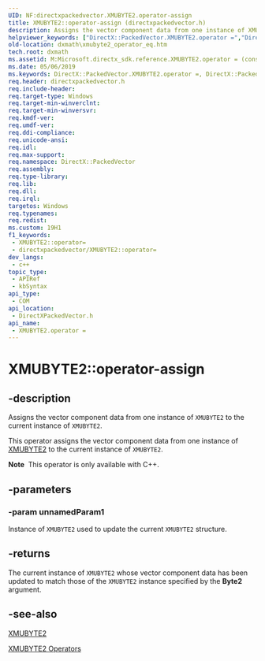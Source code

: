 ```yaml
---
UID: NF:directxpackedvector.XMUBYTE2.operator-assign
title: XMUBYTE2::operator-assign (directxpackedvector.h)
description: Assigns the vector component data from one instance of XMUBYTE2 to the current instance of XMUBYTE2.
helpviewer_keywords: ["DirectX::PackedVector.XMUBYTE2.operator =","DirectX::PackedVector::XMUBYTE2::operator =","XMUBYTE2 structure [DirectX Math Support APIs]","operator = method","XMUBYTE2.operator =","XMUBYTE2.operator-assign","XMUBYTE2.operator=","XMUBYTE2::operator-assign","XMUBYTE2::operator=","dxmath.xmubyte2_operator_eq","operator = method [DirectX Math Support APIs]","operator = method [DirectX Math Support APIs]","XMUBYTE2 structure","operator="]
old-location: dxmath\xmubyte2_operator_eq.htm
tech.root: dxmath
ms.assetid: M:Microsoft.directx_sdk.reference.XMUBYTE2.operator = (const XMUBYTE2)
ms.date: 05/06/2019
ms.keywords: DirectX::PackedVector.XMUBYTE2.operator =, DirectX::PackedVector::XMUBYTE2::operator =, XMUBYTE2 structure [DirectX Math Support APIs],operator = method, XMUBYTE2.operator =, XMUBYTE2.operator-assign, XMUBYTE2.operator=, XMUBYTE2::operator-assign, XMUBYTE2::operator=, dxmath.xmubyte2_operator_eq, operator = method [DirectX Math Support APIs], operator = method [DirectX Math Support APIs],XMUBYTE2 structure, operator=
req.header: directxpackedvector.h
req.include-header: 
req.target-type: Windows
req.target-min-winverclnt: 
req.target-min-winversvr: 
req.kmdf-ver: 
req.umdf-ver: 
req.ddi-compliance: 
req.unicode-ansi: 
req.idl: 
req.max-support: 
req.namespace: DirectX::PackedVector
req.assembly: 
req.type-library: 
req.lib: 
req.dll: 
req.irql: 
targetos: Windows
req.typenames: 
req.redist: 
ms.custom: 19H1
f1_keywords:
 - XMUBYTE2::operator=
 - directxpackedvector/XMUBYTE2::operator=
dev_langs:
 - c++
topic_type:
 - APIRef
 - kbSyntax
api_type:
 - COM
api_location:
 - DirectXPackedVector.h
api_name:
 - XMUBYTE2.operator =
---
```


# XMUBYTE2::operator-assign


## -description

Assigns the vector component data from one instance of <code>XMUBYTE2</code> to the current instance of <code>XMUBYTE2</code>.

This operator assigns the vector component data from one instance of <a href="/windows/win32/api/directxpackedvector/ns-directxpackedvector-xmubyte2">XMUBYTE2</a> to the current  instance of <code>XMUBYTE2</code>.

<div class="alert"><b>Note</b>  This operator is only available with C++.</div>

## -parameters

### -param unnamedParam1

Instance of <code>XMUBYTE2</code> used to update the current <code>XMUBYTE2</code> structure.

## -returns

The current instance of <code>XMUBYTE2</code> whose vector component data has been updated to match those of the <code>XMUBYTE2</code> instance specified by the <b>Byte2</b> argument.

## -see-also

<a href="/windows/win32/api/directxpackedvector/ns-directxpackedvector-xmubyte2">XMUBYTE2</a>

<a href="https://msdn.microsoft.com/6c58c08e-d8a1-405d-8f86-495ab4a72723">XMUBYTE2 Operators</a>

